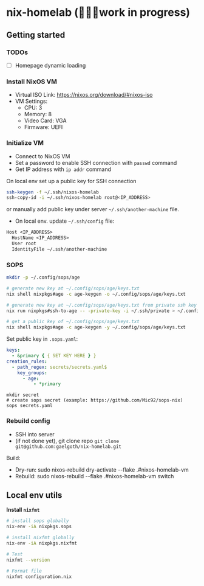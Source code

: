 # nix-homelab (🧑🏾‍💻work in progress)

## Getting started

### TODOs

- [ ] Homepage dynamic loading

### Install NixOS VM

- Virtual ISO Link: https://nixos.org/download/#nixos-iso
- VM Settings:
  - CPU: 3
  - Memory: 8
  - Video Card: VGA
  - Firmware: UEFI

### Initialize VM

- Connect to NixOS VM
- Set a password to enable SSH connection with `passwd` command
- Get IP address with `ip addr` command

On local env set up a public key for SSH connection

```sh
ssh-keygen -f ~/.ssh/nixos-homelab
ssh-copy-id -i ~/.ssh/nixos-homelab root@<IP_ADDRESS>
```

or manually add public key under server `~/.ssh/another-machine` file.

- On local env. update `~/.ssh/config` file:

```txt
Host <IP_ADDRESS>
  HostName <IP_ADDRESS>
  User root
  IdentityFile ~/.ssh/another-machine
```

### SOPS

```sh
mkdir -p ~/.config/sops/age

# generate new key at ~/.config/sops/age/keys.txt
nix shell nixpkgs#age -c age-keygen -o ~/.config/sops/age/keys.txt

# generate new key at ~/.config/sops/age/keys.txt from private ssh key at ~/.ssh/private
nix run nixpkgs#ssh-to-age -- -private-key -i ~/.ssh/private > ~/.config/sops/age/keys.txt

# get a public key of ~/.config/sops/age/keys.txt
nix shell nixpkgs#age -c age-keygen -y ~/.config/sops/age/keys.txt
```

Set public key in `.sops.yaml`:

```yaml
keys:
  - &primary { { SET KEY HERE } }
creation_rules:
  - path_regex: secrets/secrets.yaml$
    key_groups:
      - age:
          - *primary
```

```shell
mkdir secret
# create sops secret (example: https://github.com/Mic92/sops-nix)
sops secrets.yaml
```

### Rebuild config

- SSH into server
- (if not done yet), git clone repo `git clone git@github.com:gaelgoth/nix-homelab.git`

Build:

- Dry-run: sudo nixos-rebuild dry-activate --flake .#nixos-homelab-vm
- Rebuild: sudo nixos-rebuild --flake .#nixos-homelab-vm switch

## Local env utils

**Install `nixfmt`**

```sh
# install sops globally
nix-env -iA nixpkgs.sops

# install nixfmt globally
nix-env -iA nixpkgs.nixfmt

# Test
nixfmt --version

# Format file
nixfmt configuration.nix
```
